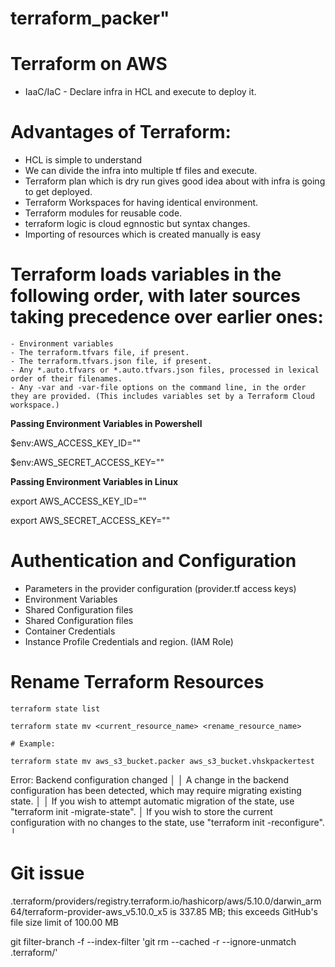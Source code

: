 # terraform_packer" 


# Terraform on AWS

- IaaC/IaC - Declare infra in HCL and execute to deploy it.

# Advantages of Terraform:

- HCL is simple to understand
- We can divide the infra into multiple tf files and execute.
- Terraform plan which is dry run gives good idea about with infra is going to get deployed.
- Terraform Workspaces for having identical environment.
- Terraform modules for reusable code.
-  terraform logic is cloud egnnostic but syntax changes.
- Importing of resources which is created manually is easy

# Terraform loads variables in the following order, with later sources taking precedence over earlier ones:

    - Environment variables
    - The terraform.tfvars file, if present.
    - The terraform.tfvars.json file, if present.
    - Any *.auto.tfvars or *.auto.tfvars.json files, processed in lexical order of their filenames.
    - Any -var and -var-file options on the command line, in the order they are provided. (This includes variables set by a Terraform Cloud workspace.)


**Passing Environment Variables in Powershell**

$env:AWS_ACCESS_KEY_ID=""

$env:AWS_SECRET_ACCESS_KEY=""

**Passing Environment Variables in Linux**

export AWS_ACCESS_KEY_ID=""

export AWS_SECRET_ACCESS_KEY=""

# Authentication and Configuration

- Parameters in the provider configuration (provider.tf access keys)
- Environment Variables
- Shared Configuration files 
- Shared Configuration files
- Container Credentials
- Instance Profile Credentials and region. (IAM Role)

# Rename Terraform Resources
    terraform state list

    terraform state mv <current_resource_name> <rename_resource_name>

    # Example:

    terraform state mv aws_s3_bucket.packer aws_s3_bucket.vhskpackertest

Error: Backend configuration changed
│ 
│ A change in the backend configuration has been detected, which may require migrating existing state.
│ 
│ If you wish to attempt automatic migration of the state, use "terraform init -migrate-state".
│ If you wish to store the current configuration with no changes to the state, use "terraform init -reconfigure".
╵

# Git issue

.terraform/providers/registry.terraform.io/hashicorp/aws/5.10.0/darwin_arm64/terraform-provider-aws_v5.10.0_x5 is 337.85 MB; this exceeds GitHub's file size limit of 100.00 MB

git filter-branch -f --index-filter 'git rm --cached -r --ignore-unmatch .terraform/'